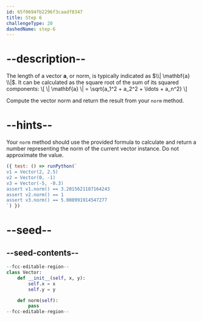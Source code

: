 ```yaml
---
id: 65f0694fb2296f3caadf8347
title: Step 6
challengeType: 20
dashedName: step-6
---
```


# --description--

The length of a vector $\mathbf{a}$, or norm, is typically indicated as $\\| \mathbf{a} \\|$. It can be calculated as the square root of the sum of its squared components: \\[ \\| \mathbf{a} \\| = \sqrt{a_1^2 + a_2^2 + \ldots + a_n^2} \\]

Compute the vector norm and return the result from your `norm` method.

# --hints--

Your `norm` method should use the provided formula to calculate and return a number representing the norm of the current vector instance. Do not approximate the value.

```js
({ test: () => runPython(`
v1 = Vector(2, 2.5)
v2 = Vector(0, -1)
v3 = Vector(-5, -0.3)
assert v1.norm() == 3.2015621187164243
assert v2.norm() == 1
assert v3.norm() == 5.008991914547277
`) })
```

# --seed--

## --seed-contents--

```py
--fcc-editable-region--
class Vector:
    def __init__(self, x, y):
        self.x = x
        self.y = y

    def norm(self):
        pass
--fcc-editable-region--
```
